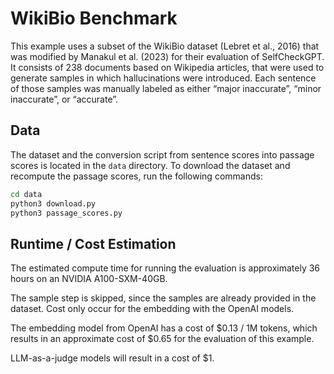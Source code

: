 # WikiBio Benchmark

This example uses a subset of the WikiBio dataset (Lebret et al., 2016) that was modified by Manakul et al. (2023) for their evaluation of SelfCheckGPT. It consists of 238 documents based on Wikipedia articles, that were used to generate samples in which hallucinations were introduced. Each sentence of those samples was manually labeled as either “major inaccurate”, “minor inaccurate”, or “accurate”.

## Data

The dataset and the conversion script from sentence scores into passage scores is located in the `data` directory.
To download the dataset and recompute the passage scores, run the following commands:

```bash
cd data
python3 download.py
python3 passage_scores.py
```

## Runtime / Cost Estimation

The estimated compute time for running the evaluation is approximately 36 hours on an NVIDIA A100-SXM-40GB.

The sample step is skipped, since the samples are already provided in the dataset. Cost only occur for the embedding with the OpenAI models.

The embedding model from OpenAI has a cost of $0.13 / 1M tokens, which results in an approximate cost of $0.65 for the evaluation of this example.

LLM-as-a-judge models will result in a cost of $1.
